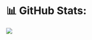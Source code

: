 # 📊 GitHub Stats:

![](https://github-readme-streak-stats.herokuapp.com/?user=manavtech07&theme=nightowl&hide_border=false)<br/>




